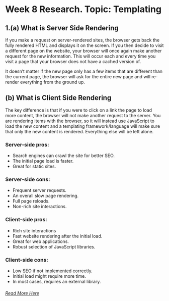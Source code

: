 # Week 8 Research. Topic: Templating

## 1.(a) What is Server Side Rendering

If you make a request on server-rendered sites, the browser gets back the fully rendered HTML and displays it on the screen. If you then decide to visit a different page on the website, your browser will once again make another request for the new information. This will occur each and every time you visit a page that your browser does not have a cached version of.

It doesn’t matter if the new page only has a few items that are different than the current page, the browser will ask for the entire new page and will re-render everything from the ground up.

## (b) What is Client Side Rendering

The key difference is that if you were to click on a link the page to load more content, the browser will not make another request to the server. You are rendering items with the browser, so it will instead use JavaScript to load the new content and a templating framework/language will make sure that only the new content is rendered. Everything else will be left alone.


### Server-side pros:

   + Search engines can crawl the site for better SEO.
   + The initial page load is faster.
   + Great for static sites.

### Server-side cons:

   + Frequent server requests.
   + An overall slow page rendering.
   + Full page reloads.
   + Non-rich site interactions.

### Client-side pros:

   + Rich site interactions
   + Fast website rendering after the initial load.
   + Great for web applications.
   + Robust selection of JavaScript libraries.

### Client-side cons:

   + Low SEO if not implemented correctly.
   + Initial load might require more time.
   + In most cases, requires an external library.

###### [Read More Here](https://medium.freecodecamp.org/what-exactly-is-client-side-rendering-and-hows-it-different-from-server-side-rendering-bd5c786b340d)
